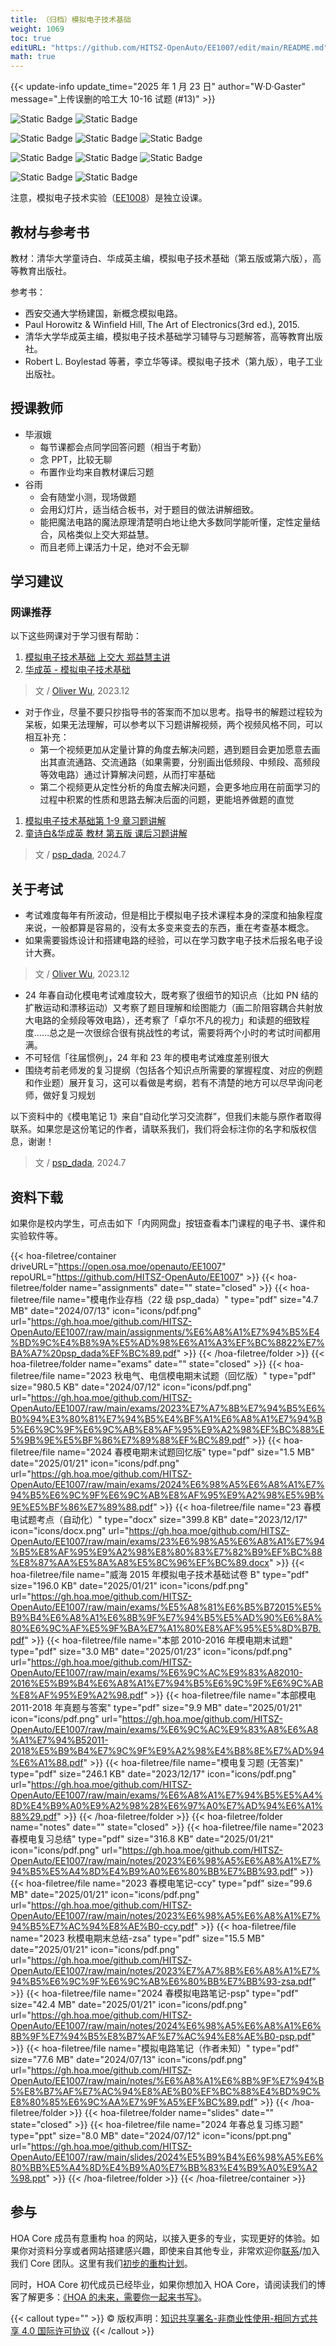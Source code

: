 ```yaml
---
title: （归档）模拟电子技术基础
weight: 1069
toc: true
editURL: "https://github.com/HITSZ-OpenAuto/EE1007/edit/main/README.md"
math: true
---
```


{{< update-info update_time="2025 年 1 月 23 日" author="W·D·Gaster" message="上传误删的哈工大 10-16 试题 (#13)" >}}


<div class="hoa-badge">

![Static Badge](https://img.shields.io/badge/%E8%80%83%E8%AF%95%E8%AF%BE-red)
![Static Badge](https://img.shields.io/badge/%E5%AD%A6%E5%88%86-3.5-moccasin)

![Static Badge](https://img.shields.io/badge/%E6%88%90%E7%BB%A9%E6%9E%84%E6%88%90（21%E8%87%AA%E5%8A%A8%E5%8C%96）-gold)
![Static Badge](https://img.shields.io/badge/%E4%BD%9C%E4%B8%9A-30%25-wheat)
![Static Badge](https://img.shields.io/badge/%E6%9C%9F%E6%9C%AB%E8%80%83%E8%AF%95-70%25-wheat)

![Static Badge](https://img.shields.io/badge/%E6%88%90%E7%BB%A9%E6%9E%84%E6%88%90（21%E7%94%B5%E6%B0%94、%E9%80%9A%E4%BF%A1，22%E8%87%AA%E5%8A%A8%E5%8C%96）-gold)
![Static Badge](https://img.shields.io/badge/%E4%BD%9C%E4%B8%9A-20%25-wheat)
![Static Badge](https://img.shields.io/badge/%E6%9C%9F%E6%9C%AB%E8%80%83%E8%AF%95-80%25-wheat)

![Static Badge](https://img.shields.io/badge/%E6%80%BB%E5%AD%A6%E6%97%B656-gold)
![Static Badge](https://img.shields.io/badge/%E8%AE%B2%E8%AF%BE%E5%AD%A6%E6%97%B6-56-wheat)

</div>

注意，模拟电子技术实验（[EE1008](https://hoa.moe/docs/sophomore-spring/ee1008/)）是独立设课。

## 教材与参考书

教材：清华大学童诗白、华成英主编，模拟电子技术基础（第五版或第六版），高等教育出版社。

参考书：

- 西安交通大学杨建国，新概念模拟电路。
- Paul Horowitz & Winfield Hill, The Art of Electronics(3rd ed.), 2015.
- 清华大学华成英主编，模拟电子技术基础学习辅导与习题解答，高等教育出版社。
- Robert L. Boylestad 等著，李立华等译。模拟电子技术（第九版），电子工业出版社。

## 授课教师

- 毕淑娥
  - 每节课都会点同学回答问题（相当于考勤）
  - 念 PPT，比较无聊
  - 布置作业均来自教材课后习题
- 谷雨
  - 会有随堂小测，现场做题
  - 会用幻灯片，适当结合板书，对于题目的做法讲解细致。
  - 能把魔法电路的魔法原理清楚明白地让绝大多数同学能听懂，定性定量结合，风格类似上交大郑益慧。
  - 而且老师上课活力十足，绝对不会无聊

## 学习建议

### 网课推荐

以下这些网课对于学习很有帮助：

1. [模拟电子技术基础 上交大 郑益慧主讲](https://www.bilibili.com/video/BV1Gt411b7Zq)
2. [华成英 - 模拟电子技术基础](https://www.bilibili.com/video/BV19s411a7KL)

> 文 / [Oliver Wu](https://github.com/OliverWu515), 2023.12

- 对于作业，尽量不要只抄指导书的答案而不加以思考。指导书的解题过程较为呆板，如果无法理解，可以参考以下习题讲解视频，两个视频风格不同，可以相互补充：
  - 第一个视频更加从定量计算的角度去解决问题，遇到题目会更加愿意去画出其直流通路、交流通路（如果需要，分别画出低频段、中频段、高频段等效电路）通过计算解决问题，从而打牢基础
  - 第二个视频更从定性分析的角度去解决问题，会更多地应用在前面学习的过程中积累的性质和思路去解决后面的问题，更能培养做题的直觉

1. [模拟电子技术基础第 1-9 章习题讲解](https://www.bilibili.com/video/BV1i14y1b7TM/)
2. [童诗白&华成英 教材 第五版 课后习题讲解](https://www.bilibili.com/video/BV1mB4y1v79T/)

> 文 / [psp_dada](https://github.com/pspdada), 2024.7

## 关于考试

- 考试难度每年有所波动，但是相比于模拟电子技术课程本身的深度和抽象程度来说，一般都算是容易的，没有太多变来变去的东西，重在考查基本概念。
- 如果需要锻炼设计和搭建电路的经验，可以在学习数字电子技术后报名电子设计大赛。

> 文 / [Oliver Wu](https://github.com/OliverWu515), 2023.12

- 24 年春自动化模电考试难度较大，既考察了很细节的知识点（比如 PN 结的扩散运动和漂移运动）又考察了题目理解和绘图能力（画二阶阻容耦合共射放大电路的全频段等效电路），还考察了「卓尔不凡的视力」和读题的细致程度……总之是一次很综合很有挑战性的考试，需要将两个小时的考试时间都用满。
- 不可轻信「往届惯例」，24 年和 23 年的模电考试难度差别很大
- 围绕考前老师发的复习提纲（包括各个知识点所需要的掌握程度、对应的例题和作业题）展开复习，这可以看做是考纲，若有不清楚的地方可以尽早询问老师，做好复习规划

以下资料中的《模电笔记 1》来自“自动化学习交流群”，但我们未能与原作者取得联系。如果您是这份笔记的作者，请联系我们，我们将会标注你的名字和版权信息，谢谢！

> 文 / [psp_dada](https://github.com/pspdada), 2024.7


## 资料下载

如果你是校内学生，可点击如下「内网网盘」按钮查看本门课程的电子书、课件和实验软件等。

{{< hoa-filetree/container driveURL="https://open.osa.moe/openauto/EE1007" repoURL="https://github.com/HITSZ-OpenAuto/EE1007" >}}
{{< hoa-filetree/folder name="assignments" date="" state="closed" >}}
{{< hoa-filetree/file name="模电作业存档（22 级 psp_dada）" type="pdf" size="4.7 MB" date="2024/07/13" icon="icons/pdf.png" url="https://gh.hoa.moe/github.com/HITSZ-OpenAuto/EE1007/raw/main/assignments/%E6%A8%A1%E7%94%B5%E4%BD%9C%E4%B8%9A%E5%AD%98%E6%A1%A3%EF%BC%8822%E7%BA%A7%20psp_dada%EF%BC%89.pdf" >}}
{{< /hoa-filetree/folder >}}
{{< hoa-filetree/folder name="exams" date="" state="closed" >}}
{{< hoa-filetree/file name="2023 秋电气、电信模电期末试题（回忆版）" type="pdf" size="980.5 KB" date="2024/07/12" icon="icons/pdf.png" url="https://gh.hoa.moe/github.com/HITSZ-OpenAuto/EE1007/raw/main/exams/2023%E7%A7%8B%E7%94%B5%E6%B0%94%E3%80%81%E7%94%B5%E4%BF%A1%E6%A8%A1%E7%94%B5%E6%9C%9F%E6%9C%AB%E8%AF%95%E9%A2%98%EF%BC%88%E5%9B%9E%E5%BF%86%E7%89%88%EF%BC%89.pdf" >}}
{{< hoa-filetree/file name="2024 春模电期末试题回忆版" type="pdf" size="1.5 MB" date="2025/01/21" icon="icons/pdf.png" url="https://gh.hoa.moe/github.com/HITSZ-OpenAuto/EE1007/raw/main/exams/2024%E6%98%A5%E6%A8%A1%E7%94%B5%E6%9C%9F%E6%9C%AB%E8%AF%95%E9%A2%98%E5%9B%9E%E5%BF%86%E7%89%88.pdf" >}}
{{< hoa-filetree/file name="23 春模电试题考点（自动化）" type="docx" size="399.8 KB" date="2023/12/17" icon="icons/docx.png" url="https://gh.hoa.moe/github.com/HITSZ-OpenAuto/EE1007/raw/main/exams/23%E6%98%A5%E6%A8%A1%E7%94%B5%E8%AF%95%E9%A2%98%E8%80%83%E7%82%B9%EF%BC%88%E8%87%AA%E5%8A%A8%E5%8C%96%EF%BC%89.docx" >}}
{{< hoa-filetree/file name="威海 2015 年模拟电子技术基础试卷 B" type="pdf" size="196.0 KB" date="2025/01/21" icon="icons/pdf.png" url="https://gh.hoa.moe/github.com/HITSZ-OpenAuto/EE1007/raw/main/exams/%E5%A8%81%E6%B5%B72015%E5%B9%B4%E6%A8%A1%E6%8B%9F%E7%94%B5%E5%AD%90%E6%8A%80%E6%9C%AF%E5%9F%BA%E7%A1%80%E8%AF%95%E5%8D%B7B.pdf" >}}
{{< hoa-filetree/file name="本部 2010-2016 年模电期末试题" type="pdf" size="3.0 MB" date="2025/01/23" icon="icons/pdf.png" url="https://gh.hoa.moe/github.com/HITSZ-OpenAuto/EE1007/raw/main/exams/%E6%9C%AC%E9%83%A82010-2016%E5%B9%B4%E6%A8%A1%E7%94%B5%E6%9C%9F%E6%9C%AB%E8%AF%95%E9%A2%98.pdf" >}}
{{< hoa-filetree/file name="本部模电 2011-2018 年真题与答案" type="pdf" size="9.9 MB" date="2025/01/21" icon="icons/pdf.png" url="https://gh.hoa.moe/github.com/HITSZ-OpenAuto/EE1007/raw/main/exams/%E6%9C%AC%E9%83%A8%E6%A8%A1%E7%94%B52011-2018%E5%B9%B4%E7%9C%9F%E9%A2%98%E4%B8%8E%E7%AD%94%E6%A1%88.pdf" >}}
{{< hoa-filetree/file name="模电复习题 (无答案)" type="pdf" size="246.1 KB" date="2023/12/17" icon="icons/pdf.png" url="https://gh.hoa.moe/github.com/HITSZ-OpenAuto/EE1007/raw/main/exams/%E6%A8%A1%E7%94%B5%E5%A4%8D%E4%B9%A0%E9%A2%98%28%E6%97%A0%E7%AD%94%E6%A1%88%29.pdf" >}}
{{< /hoa-filetree/folder >}}
{{< hoa-filetree/folder name="notes" date="" state="closed" >}}
{{< hoa-filetree/file name="2023 春模电复习总结" type="pdf" size="316.8 KB" date="2025/01/21" icon="icons/pdf.png" url="https://gh.hoa.moe/github.com/HITSZ-OpenAuto/EE1007/raw/main/notes/2023%E6%98%A5%E6%A8%A1%E7%94%B5%E5%A4%8D%E4%B9%A0%E6%80%BB%E7%BB%93.pdf" >}}
{{< hoa-filetree/file name="2023 春模电笔记-ccy" type="pdf" size="99.6 MB" date="2025/01/21" icon="icons/pdf.png" url="https://gh.hoa.moe/github.com/HITSZ-OpenAuto/EE1007/raw/main/notes/2023%E6%98%A5%E6%A8%A1%E7%94%B5%E7%AC%94%E8%AE%B0-ccy.pdf" >}}
{{< hoa-filetree/file name="2023 秋模电期末总结-zsa" type="pdf" size="15.5 MB" date="2025/01/21" icon="icons/pdf.png" url="https://gh.hoa.moe/github.com/HITSZ-OpenAuto/EE1007/raw/main/notes/2023%E7%A7%8B%E6%A8%A1%E7%94%B5%E6%9C%9F%E6%9C%AB%E6%80%BB%E7%BB%93-zsa.pdf" >}}
{{< hoa-filetree/file name="2024 春模拟电路笔记-psp" type="pdf" size="42.4 MB" date="2025/01/21" icon="icons/pdf.png" url="https://gh.hoa.moe/github.com/HITSZ-OpenAuto/EE1007/raw/main/notes/2024%E6%98%A5%E6%A8%A1%E6%8B%9F%E7%94%B5%E8%B7%AF%E7%AC%94%E8%AE%B0-psp.pdf" >}}
{{< hoa-filetree/file name="模拟电路笔记（作者未知）" type="pdf" size="77.6 MB" date="2024/07/13" icon="icons/pdf.png" url="https://gh.hoa.moe/github.com/HITSZ-OpenAuto/EE1007/raw/main/notes/%E6%A8%A1%E6%8B%9F%E7%94%B5%E8%B7%AF%E7%AC%94%E8%AE%B0%EF%BC%88%E4%BD%9C%E8%80%85%E6%9C%AA%E7%9F%A5%EF%BC%89.pdf" >}}
{{< /hoa-filetree/folder >}}
{{< hoa-filetree/folder name="slides" date="" state="closed" >}}
{{< hoa-filetree/file name="2024 年春总复习练习题" type="ppt" size="8.0 MB" date="2024/07/12" icon="icons/ppt.png" url="https://gh.hoa.moe/github.com/HITSZ-OpenAuto/EE1007/raw/main/slides/2024%E5%B9%B4%E6%98%A5%E6%80%BB%E5%A4%8D%E4%B9%A0%E7%BB%83%E4%B9%A0%E9%A2%98.ppt" >}}
{{< /hoa-filetree/folder >}}
{{< /hoa-filetree/container >}}

## 参与

HOA Core 成员有意重构 hoa 的网站，以接入更多的专业，实现更好的体验。如果你对资料分享或者网站搭建感兴趣，即使来自其他专业，非常欢迎你[联系](mailto:hi@hoa.moe)/加入我们 Core 团队。这里有我们[初步的重构计划](https://historical-mousepad-286.notion.site/HOA-1f71751ad5fe80978c70d9e32330d7e6)。

同时，HOA Core 初代成员已经毕业，如果你想加入 HOA Core，请阅读我们的博客了解更多：[《HOA 的未来，需要你一起来书写》](https://hoa.moe/news/future-of-hoa)。

{{< callout type="" >}}
  © 版权声明：[知识共享署名-非商业性使用-相同方式共享 4.0 国际许可协议](https://creativecommons.org/licenses/by-nc-sa/4.0/)
{{< /callout >}}

